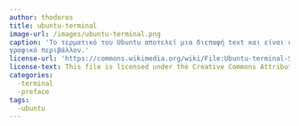 ```yaml
---
author: thodoros
title: ubuntu-terminal
image-url: /images/ubuntu-terminal.png
caption: 'Το τερματικό του Ubuntu αποτελεί μια διεπαφή text και είναι ένα πανίσχυρο εργαλείο, με σημαντικά περισσότερες δυνατότητες από το
γραφικό περιβάλλον.'
license-url: 'https://commons.wikimedia.org/wiki/File:Ubuntu-terminal-Screenshot20181112.png'
license-text: This file is licensed under the Creative Commons Attribution-Share Alike 4.0 International license.
categories:
  -terminal
  -preface
tags:
  -ubuntu
---
```


